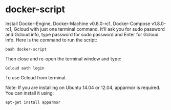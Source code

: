 # docker-script
Install Docker-Engine, Docker-Machine v0.8.0-rc1, Docker-Compose v1.8.0-rc1, Gcloud with just one terminal command.
It'll ask you for sudo password and Gcloud info, type password for sudo password and Enter for Gcloud info.
Here is the command to run the script:
```
bash docker-script
```
Then close and re-open the terminal window and type:
```
Gcloud auth login
```
To use Gcloud from terminal.


Note: If you are installing on Ubuntu 14.04 or 12.04, apparmor is required. You can install it using: 
```
apt-get install apparmor
```
